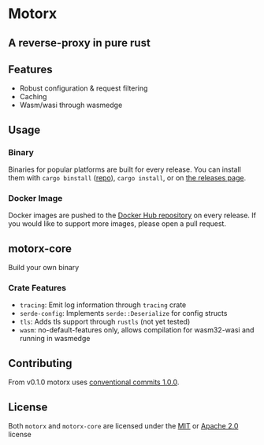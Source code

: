 # Motorx

## A reverse-proxy in pure rust

## Features

- Robust configuration & request filtering
- Caching
- Wasm/wasi through wasmedge

## Usage

### Binary

Binaries for popular platforms are built for every release. You can install them with `cargo binstall` ([repo](https://github.com/cargo-bins/cargo-binstall)), `cargo install`, or on [the releases page](https://github.com/tsar-boomba/motorx/releases).

### Docker Image

Docker images are pushed to the [Docker Hub repository](https://hub.docker.com/repository/docker/igamble/motorx/general) on every release. If you would like to support more images, please open a pull request.

## motorx-core

Build your own binary

### Crate Features

- `tracing`: Emit log information through `tracing` crate
- `serde-config`: Implements `serde::Deserialize` for config structs
- `tls`: Adds tls support through `rustls` (not yet tested)
- `wasm`: no-default-features only, allows compilation for wasm32-wasi and running in wasmedge

## Contributing

From v0.1.0 motorx uses [conventional commits 1.0.0](https://www.conventionalcommits.org/en/v1.0.0/).

## License

Both `motorx` and `motorx-core` are licensed under the [MIT](LICENSE-MIT) or [Apache 2.0](LICENSE-APACHE) license
